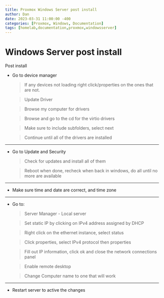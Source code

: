 ```yaml
---
title: Proxmox Windows Server post install
author: Dan
date: 2023-03-31 11:00:00 -400
categories: [Proxmox, Windows, Documentation]
tags: [homelab,documentation,proxmox,windowsserver]
---
```


# Windows Server post install

Post install

* Go to device manager

    > If any devices not loading right click/properties on the ones that are not.

    > Update Driver

    > Browse my computer for drivers

    > Browse and go to the cd for the virtio drivers

    > Make sure to include subfolders, select next

    > Continue until all of the drivers are installed

---

* Go to Update and Security

    > Check for updates and install all of them

    > Reboot when done, recheck when back in windows, do all until no more are available

---

* Make sure time and date are correct, and time zone

---

* Go to:

    > Server Manager - Local server

    > Set static IP by clicking on IPv4 address assigned by DHCP

    > Right click on the ethernet instance, select status

    > Click properties, select IPv4 protocol then properties

    > Fill out IP information, click ok and close the network connections panel

    > Enable remote desktop

    > Change Computer name to one that will work

---

* Restart server to active the changes


